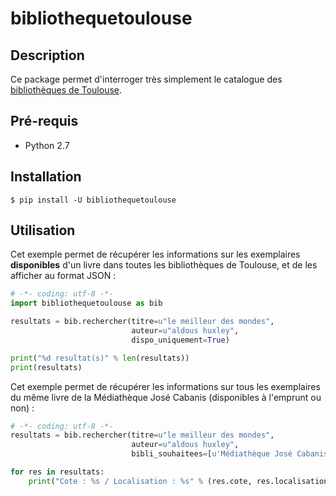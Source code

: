 bibliothequetoulouse
====================================

## Description

Ce package permet d'interroger très simplement le catalogue des [bibliothèques de Toulouse](http://bibliotheque.toulouse.fr).
 
## Pré-requis

 - Python 2.7

## Installation

    $ pip install -U bibliothequetoulouse

## Utilisation

Cet exemple permet de récupérer les informations sur les exemplaires **disponibles** d'un livre dans toutes les bibliothèques de Toulouse, et de les afficher au format JSON :

```python
# -*- coding: utf-8 -*-
import bibliothequetoulouse as bib

resultats = bib.rechercher(titre=u"le meilleur des mondes",
                           auteur=u"aldous huxley",
                           dispo_uniquement=True)

print("%d resultat(s)" % len(resultats))
print(resultats)
```

Cet exemple permet de récupérer les informations sur tous les exemplaires du même livre de la Médiathèque José Cabanis (disponibles à l'emprunt ou non) :

```python
# -*- coding: utf-8 -*-
resultats = bib.rechercher(titre=u"le meilleur des mondes",
                           auteur=u"aldous huxley",
                           bibli_souhaitees=[u'Médiathèque José Cabanis'])

for res in resultats:
    print("Cote : %s / Localisation : %s" % (res.cote, res.localisation))
```